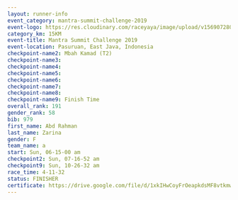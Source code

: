 ```yaml
---
layout: runner-info 
event_category: mantra-summit-challenge-2019 
event-logo: https://res.cloudinary.com/raceyaya/image/upload/v1569072809/logo/mantra-image_segrbx.jpg
category_km: 15KM 
event-title: Mantra Summit Challenge 2019 
event-location: Pasuruan, East Java, Indonesia 
checkpoint-name2: Mbah Kamad (T2) 
checkpoint-name3: 
checkpoint-name4: 
checkpoint-name5: 
checkpoint-name6: 
checkpoint-name7: 
checkpoint-name8: 
checkpoint-name9: Finish Time
overall_rank: 191
gender_rank: 58
bib: 979
first_name: Abd Rahman
last_name: Zarina
gender: F
team_name: a
start: Sun, 06-15-00 am
checkpoint2: Sun, 07-16-52 am
checkpoint9: Sun, 10-26-32 am
race_time: 4-11-32
status: FINISHER
certificate: https://drive.google.com/file/d/1xkIHwCoyFrOeapkdsMF8vtkmwnSFKsLG/view?usp=sharing
---
```

